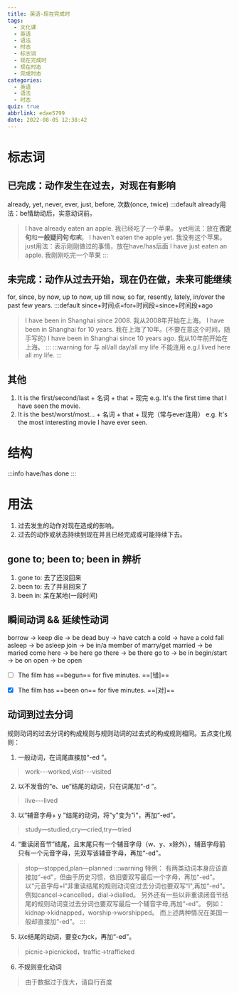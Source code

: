 ```yaml
---
title: 英语-现在完成时
tags:
  - 文化课
  - 英语
  - 语法
  - 时态
  - 标志词
  - 现在完成时
  - 现在时态
  - 完成时态
categories:
  - 英语
  - 语法
  - 时态
quiz: true
abbrlink: edae5799
date: 2022-08-05 12:38:42
---
```

# 标志词
## 已完成：动作发生在过去，对现在有影响
already, yet, never, ever, just, before, 次数(once, twice)
:::default
already用法：be情助动后，实意动词前。
> I have already eaten an apple. 我已经吃了一个苹果。
yet用法：放在**否定句**和**一般疑问句*****句末***。
> I haven't eaten the apple yet. 我没有这个苹果。
just用法：表示刚刚做过的事情，放在have/has后面
> I have just eaten an apple. 我刚刚吃完一个苹果
:::
## 未完成：动作从过去开始，现在仍在做，未来可能继续
for, since, by now, up to now, up till now, so far, resently, lately, in/over the past few years.
:::default
since+时间点=for+时间段=since+时间段+ago
> I have been in Shanghai since 2008. 我从2008年开始在上海。
> I have been in Shanghai for 10 years. 我在上海了10年。(不要在意这个时间，随手写的)
> I have been in Shanghai since 10 years ago. 我从10年前开始在上海。
:::
:::warning
for 与 all/all day/all my life 不能连用
e.g.I lived here all my life.
:::
## 其他
1. It is the first/second/last + 名词 + that + 现完
    e.g. It's the first time that I have seen the movie.
2. It is the best/worst/most... + 名词 + that + 现完（常与ever连用）
    e.g. It's the most interesting movie I have ever seen.
# 结构
:::info
have/has done
:::
# 用法
1. 过去发生的动作对现在造成的影响。
2. 过去的动作或状态持续到现在并且已经完成或可能持续下去。
## gone to; been to; been in 辨析
1. gone to: 去了还没回来
2. been to: 去了并且回来了
3. been in: 呆在某地(一段时间)
## 瞬间动词 && 延续性动词

borrow -> keep
die -> be dead
buy -> have
catch a cold -> have a cold
fall asleep -> be asleep
join -> be in/a member of
marry/get married -> be maried
come here -> be here
go there -> be there
go to -> be in
begin/start -> be on
open -> be open

- [ ] The film has ==begun== for five minutes.     ==[错]==

- [x] The film has ==been on== for five minutes.  ==[对]==

## 动词到过去分词
规则动词的过去分词的构成规则与规则动词的过去式的构成规则相同。五点变化规则：
1. 一般动词，在词尾直接加“-ed ”。
> work---worked,visit---visited
2. 以不发音的“e、ue”结尾的动词，只在词尾加“-d ”。
> live---lived
3. 以“辅音字母+ y ”结尾的动词，将"y"变为"i"，再加“-ed”。
> study—studied,cry—cried,try—tried
4. “重读闭音节”结尾，且末尾只有一个辅音字母（w、y、x除外），辅音字母前只有一个元音字母，先双写该辅音字母，再加“-ed”。
> stop—stopped,plan—planned
:::warning
特例：
有两类动词本身应该直接加“-ed”，但由于历史习惯，依旧要双写最后一个字母，再加“-ed”。以“元音字母+l”非重读结尾的规则动词变过去分词也要双写“l",再加“-ed”。
> 例如cancel→cancelled，dial→dialled。
另外还有一些以非重读闭音节结尾的规则动词变过去分词也要双写最后一个辅音字母,再加“-ed”。
> 例如：kidnap→kidnapped，worship→worshipped。
而上述两种情况在美国一般却直接加“-ed”。
:::
5. 以c结尾的动词，要变c为ck，再加“-ed”。
> picnic→picnicked，traffic→trafficked
6. 不规则变化动词
> 由于数据过于庞大，请自行百度
